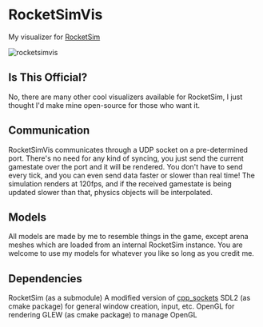 # RocketSimVis
My visualizer for [RocketSim](https://github.com/ZealanL/RocketSim)

![rocketsimvis](https://github.com/ZealanL/RocketSimVis/assets/36944229/644f618a-88de-409f-9722-a4ddcd4b490e)

## Is This Official?
No, there are many other cool visualizers available for RocketSim, I just thought I'd make mine open-source for those who want it.

## Communication
RocketSimVis communicates through a UDP socket on a pre-determined port. 
There's no need for any kind of syncing, you just send the current gamestate over the port and it will be rendered.
You don't have to send every tick, and you can even send data faster or slower than real time!
The simulation renders at 120fps, and if the received gamestate is being updated slower than that, physics objects will be interpolated.

## Models
All models are made by me to resemble things in the game, except arena meshes which are loaded from an internal RocketSim instance.
You are welcome to use my models for whatever you like so long as you credit me.

## Dependencies 
RocketSim (as a submodule)
A modified version of [cpp_sockets](https://github.com/computersarecool/cpp_sockets)
SDL2 (as cmake package) for general window creation, input, etc.
OpenGL for rendering
GLEW (as cmake package) to manage OpenGL
